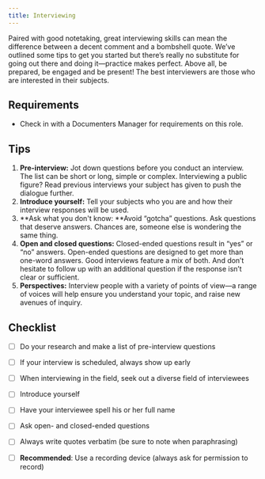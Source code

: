 ```yaml
---
title: Interviewing
---
```

Paired with good notetaking, great interviewing skills can mean the difference between a decent comment and a bombshell quote. We’ve outlined some tips to get you started but there’s really no substitute for going out there and doing it—practice makes perfect. Above all, be prepared, be engaged and be present! The best interviewers are those who are interested in their subjects.

## Requirements

* Check in with a Documenters Manager for requirements on this role.

## Tips

1. **Pre-interview:** Jot down questions before you conduct an interview. The list can be short or long, simple or complex. Interviewing a public figure? Read previous interviews your subject has given to push the dialogue further.
2. **Introduce yourself:** Tell your subjects who you are and how their interview responses will be used.
3. **Ask what you don't know: **Avoid “gotcha” questions. Ask questions that deserve answers. Chances are, someone else is wondering the same thing.
4. **Open and closed questions:** Closed-ended questions result in “yes” or “no” answers. Open-ended questions are designed to get more than one-word answers. Good interviews feature a mix of both. And don’t hesitate to follow up with an additional question if the response isn’t clear or sufficient.
5. **Perspectives:** Interview people with a variety of points of view—a range of voices will help ensure you understand your topic, and raise new avenues of inquiry.

## Checklist

- [ ] Do your research and make a list of pre-interview questions

- [ ] If your interview is scheduled, always show up early

- [ ] When interviewing in the field, seek out a diverse field of interviewees

- [ ] Introduce yourself

- [ ] Have your interviewee spell his or her full name

- [ ] Ask open- and closed-ended questions

- [ ] Always write quotes verbatim (be sure to note when paraphrasing)

- [ ] **Recommended**: Use a recording device (always ask for permission to record)
